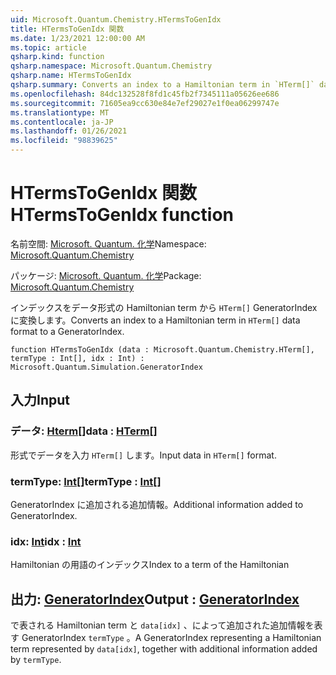 ```yaml
---
uid: Microsoft.Quantum.Chemistry.HTermsToGenIdx
title: HTermsToGenIdx 関数
ms.date: 1/23/2021 12:00:00 AM
ms.topic: article
qsharp.kind: function
qsharp.namespace: Microsoft.Quantum.Chemistry
qsharp.name: HTermsToGenIdx
qsharp.summary: Converts an index to a Hamiltonian term in `HTerm[]` data format to a GeneratorIndex.
ms.openlocfilehash: 84dc132528f8fd1c45fb2f7345111a05626ee686
ms.sourcegitcommit: 71605ea9cc630e84e7ef29027e1f0ea06299747e
ms.translationtype: MT
ms.contentlocale: ja-JP
ms.lasthandoff: 01/26/2021
ms.locfileid: "98839625"
---
```

# <a name="htermstogenidx-function"></a><span data-ttu-id="972a5-102">HTermsToGenIdx 関数</span><span class="sxs-lookup"><span data-stu-id="972a5-102">HTermsToGenIdx function</span></span>

<span data-ttu-id="972a5-103">名前空間: [Microsoft. Quantum. 化学](xref:Microsoft.Quantum.Chemistry)</span><span class="sxs-lookup"><span data-stu-id="972a5-103">Namespace: [Microsoft.Quantum.Chemistry](xref:Microsoft.Quantum.Chemistry)</span></span>

<span data-ttu-id="972a5-104">パッケージ: [Microsoft. Quantum. 化学](https://nuget.org/packages/Microsoft.Quantum.Chemistry)</span><span class="sxs-lookup"><span data-stu-id="972a5-104">Package: [Microsoft.Quantum.Chemistry](https://nuget.org/packages/Microsoft.Quantum.Chemistry)</span></span>


<span data-ttu-id="972a5-105">インデックスをデータ形式の Hamiltonian term から `HTerm[]` GeneratorIndex に変換します。</span><span class="sxs-lookup"><span data-stu-id="972a5-105">Converts an index to a Hamiltonian term in `HTerm[]` data format to a GeneratorIndex.</span></span>

```qsharp
function HTermsToGenIdx (data : Microsoft.Quantum.Chemistry.HTerm[], termType : Int[], idx : Int) : Microsoft.Quantum.Simulation.GeneratorIndex
```


## <a name="input"></a><span data-ttu-id="972a5-106">入力</span><span class="sxs-lookup"><span data-stu-id="972a5-106">Input</span></span>

### <a name="data--hterm"></a><span data-ttu-id="972a5-107">データ: [Hterm](xref:Microsoft.Quantum.Chemistry.HTerm)[]</span><span class="sxs-lookup"><span data-stu-id="972a5-107">data : [HTerm](xref:Microsoft.Quantum.Chemistry.HTerm)[]</span></span>

<span data-ttu-id="972a5-108">形式でデータを入力 `HTerm[]` します。</span><span class="sxs-lookup"><span data-stu-id="972a5-108">Input data in `HTerm[]` format.</span></span>


### <a name="termtype--int"></a><span data-ttu-id="972a5-109">termType: [Int](xref:microsoft.quantum.lang-ref.int)[]</span><span class="sxs-lookup"><span data-stu-id="972a5-109">termType : [Int](xref:microsoft.quantum.lang-ref.int)[]</span></span>

<span data-ttu-id="972a5-110">GeneratorIndex に追加される追加情報。</span><span class="sxs-lookup"><span data-stu-id="972a5-110">Additional information added to GeneratorIndex.</span></span>


### <a name="idx--int"></a><span data-ttu-id="972a5-111">idx: [Int](xref:microsoft.quantum.lang-ref.int)</span><span class="sxs-lookup"><span data-stu-id="972a5-111">idx : [Int](xref:microsoft.quantum.lang-ref.int)</span></span>

<span data-ttu-id="972a5-112">Hamiltonian の用語のインデックス</span><span class="sxs-lookup"><span data-stu-id="972a5-112">Index to a term of the Hamiltonian</span></span>



## <a name="output--generatorindex"></a><span data-ttu-id="972a5-113">出力: [GeneratorIndex](xref:Microsoft.Quantum.Simulation.GeneratorIndex)</span><span class="sxs-lookup"><span data-stu-id="972a5-113">Output : [GeneratorIndex](xref:Microsoft.Quantum.Simulation.GeneratorIndex)</span></span>

<span data-ttu-id="972a5-114">で表される Hamiltonian term と `data[idx]` 、によって追加された追加情報を表す GeneratorIndex `termType` 。</span><span class="sxs-lookup"><span data-stu-id="972a5-114">A GeneratorIndex representing a Hamiltonian term represented by `data[idx]`, together with additional information added by `termType`.</span></span>